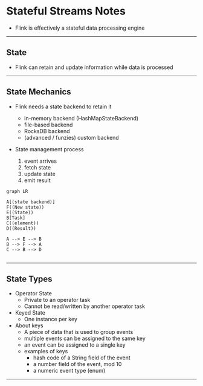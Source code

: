 # Stateful Streams Notes

- Flink is effectively a stateful data processing engine

---

## State

- Flink can retain and update information while data is processed

---

## State Mechanics

- Flink needs a state backend to retain it
  - in-memory backend (HashMapStateBackend)
  - file-based backend
  - RocksDB backend
  - (advanced / funzies) custom backend

- State management process
  1) event arrives
  2) fetch state
  3) update state
  4) emit result


```mermaid
graph LR

A[(state backend)]
F((New state))
E((State))
B[Task]
C((element))
D((Result))

A --> E --> B
B --> F --> A
C --> B --> D


```

---

## State Types

- Operator State
  - Private to an operator task
  - Cannot be read/written by another operator task
- Keyed State
  - One instance per key
- About keys
  - A piece of data that is used to group events
  - multiple events can be assigned to the same key
  - an event can be assigned to a single key
  - examples of keys
    - hash code of a String field of the event
    - a number field of the event, mod 10
    - a numeric event type (enum)

---